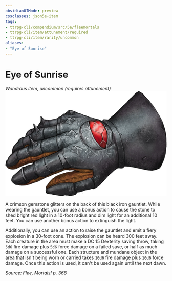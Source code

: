 ```yaml
---
obsidianUIMode: preview
cssclasses: json5e-item
tags:
- ttrpg-cli/compendium/src/5e/fleemortals
- ttrpg-cli/item/attunement/required
- ttrpg-cli/item/rarity/uncommon
aliases: 
- "Eye of Sunrise"
---
```

# Eye of Sunrise
*Wondrous item, uncommon (requires attunement)*  
![](https://raw.githubusercontent.com/TheGiddyLimit/homebrew-img/main/img/FleeMortals/Items/Eye%20of%20Sunrise.webp#right)


A crimson gemstone glitters on the back of this black iron gauntlet. While wearing the gauntlet, you can use a bonus action to cause the stone to shed bright red light in a 10-foot radius and dim light for an additional 10 feet. You can use another bonus action to extinguish the light.

Additionally, you can use an action to raise the gauntlet and emit a fiery explosion in a 30-foot cone. The explosion can be heard 300 feet away. Each creature in the area must make a DC 15 Dexterity saving throw, taking `5d6` fire damage plus `5d6` force damage on a failed save, or half as much damage on a successful one. Each structure and mundane object in the area that isn't being worn or carried takes `10d6` fire damage plus `10d6` force damage. Once this action is used, it can't be used again until the next dawn.

*Source: Flee, Mortals! p. 368*